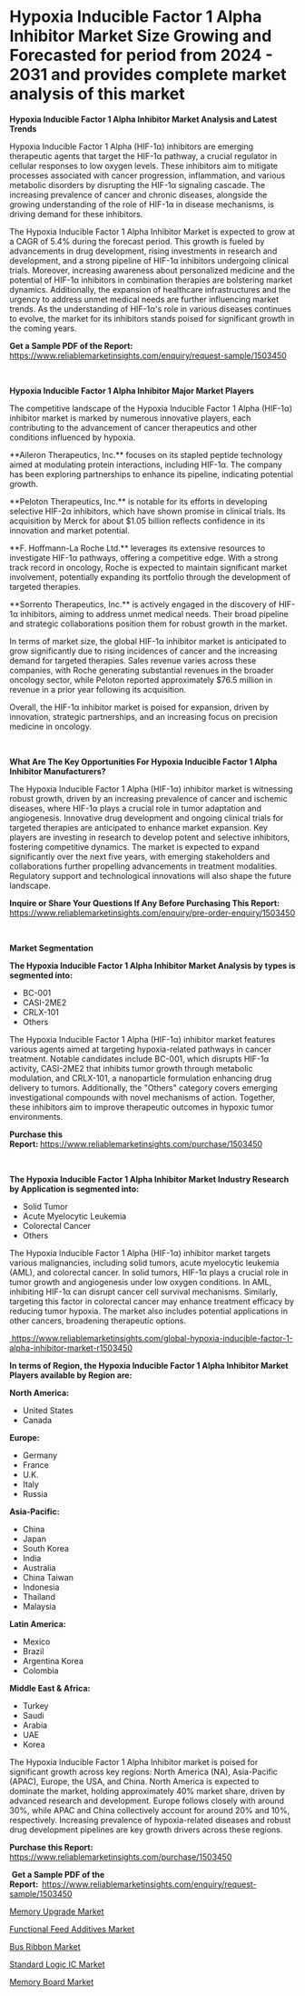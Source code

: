 <p><h1>Hypoxia Inducible Factor 1 Alpha Inhibitor Market Size Growing and Forecasted for period from 2024 - 2031 and provides complete market analysis of this market</h1></p><p><strong>Hypoxia Inducible Factor 1 Alpha Inhibitor Market Analysis and Latest Trends</strong></p>
<p><p>Hypoxia Inducible Factor 1 Alpha (HIF-1α) inhibitors are emerging therapeutic agents that target the HIF-1α pathway, a crucial regulator in cellular responses to low oxygen levels. These inhibitors aim to mitigate processes associated with cancer progression, inflammation, and various metabolic disorders by disrupting the HIF-1α signaling cascade. The increasing prevalence of cancer and chronic diseases, alongside the growing understanding of the role of HIF-1α in disease mechanisms, is driving demand for these inhibitors.</p><p>The Hypoxia Inducible Factor 1 Alpha Inhibitor Market is expected to grow at a CAGR of 5.4% during the forecast period. This growth is fueled by advancements in drug development, rising investments in research and development, and a strong pipeline of HIF-1α inhibitors undergoing clinical trials. Moreover, increasing awareness about personalized medicine and the potential of HIF-1α inhibitors in combination therapies are bolstering market dynamics. Additionally, the expansion of healthcare infrastructures and the urgency to address unmet medical needs are further influencing market trends. As the understanding of HIF-1α's role in various diseases continues to evolve, the market for its inhibitors stands poised for significant growth in the coming years.</p></p>
<p><strong>Get a Sample PDF of the Report:&nbsp;</strong> <a href="https://www.reliablemarketinsights.com/enquiry/request-sample/1503450?utm_campaign=2010&utm_medium=2&utm_source=Github&utm_content=ia&utm_term=27122024&utm_id=hypoxia-inducible-factor-1-alpha-inhibitor">https://www.reliablemarketinsights.com/enquiry/request-sample/1503450</a></p>
<p>&nbsp;</p>
<p><strong>Hypoxia Inducible Factor 1 Alpha Inhibitor Major Market Players</strong></p>
<p><p>The competitive landscape of the Hypoxia Inducible Factor 1 Alpha (HIF-1α) inhibitor market is marked by numerous innovative players, each contributing to the advancement of cancer therapeutics and other conditions influenced by hypoxia.</p><p>**Aileron Therapeutics, Inc.** focuses on its stapled peptide technology aimed at modulating protein interactions, including HIF-1α. The company has been exploring partnerships to enhance its pipeline, indicating potential growth.</p><p>**Peloton Therapeutics, Inc.** is notable for its efforts in developing selective HIF-2α inhibitors, which have shown promise in clinical trials. Its acquisition by Merck for about $1.05 billion reflects confidence in its innovation and market potential.</p><p>**F. Hoffmann-La Roche Ltd.** leverages its extensive resources to investigate HIF-1α pathways, offering a competitive edge. With a strong track record in oncology, Roche is expected to maintain significant market involvement, potentially expanding its portfolio through the development of targeted therapies.</p><p>**Sorrento Therapeutics, Inc.** is actively engaged in the discovery of HIF-1α inhibitors, aiming to address unmet medical needs. Their broad pipeline and strategic collaborations position them for robust growth in the market.</p><p>In terms of market size, the global HIF-1α inhibitor market is anticipated to grow significantly due to rising incidences of cancer and the increasing demand for targeted therapies. Sales revenue varies across these companies, with Roche generating substantial revenues in the broader oncology sector, while Peloton reported approximately $76.5 million in revenue in a prior year following its acquisition.</p><p>Overall, the HIF-1α inhibitor market is poised for expansion, driven by innovation, strategic partnerships, and an increasing focus on precision medicine in oncology.</p></p>
<p>&nbsp;</p>
<p><strong>What Are The Key Opportunities For Hypoxia Inducible Factor 1 Alpha Inhibitor Manufacturers?</strong></p>
<p><p>The Hypoxia Inducible Factor 1 Alpha (HIF-1α) inhibitor market is witnessing robust growth, driven by an increasing prevalence of cancer and ischemic diseases, where HIF-1α plays a crucial role in tumor adaptation and angiogenesis. Innovative drug development and ongoing clinical trials for targeted therapies are anticipated to enhance market expansion. Key players are investing in research to develop potent and selective inhibitors, fostering competitive dynamics. The market is expected to expand significantly over the next five years, with emerging stakeholders and collaborations further propelling advancements in treatment modalities. Regulatory support and technological innovations will also shape the future landscape.</p></p>
<p><strong>Inquire or Share Your Questions If Any Before Purchasing This Report:</strong> <a href="https://www.reliablemarketinsights.com/enquiry/pre-order-enquiry/1503450?utm_campaign=2010&utm_medium=2&utm_source=Github&utm_content=ia&utm_term=27122024&utm_id=hypoxia-inducible-factor-1-alpha-inhibitor">https://www.reliablemarketinsights.com/enquiry/pre-order-enquiry/1503450</a></p>
<p>&nbsp;</p>
<p><strong>Market Segmentation</strong></p>
<p><strong>The Hypoxia Inducible Factor 1 Alpha Inhibitor Market Analysis by types is segmented into:</strong></p>
<p><ul><li>BC-001</li><li>CASI-2ME2</li><li>CRLX-101</li><li>Others</li></ul></p>
<p><p>The Hypoxia Inducible Factor 1 Alpha (HIF-1α) inhibitor market features various agents aimed at targeting hypoxia-related pathways in cancer treatment. Notable candidates include BC-001, which disrupts HIF-1α activity, CASI-2ME2 that inhibits tumor growth through metabolic modulation, and CRLX-101, a nanoparticle formulation enhancing drug delivery to tumors. Additionally, the "Others" category covers emerging investigational compounds with novel mechanisms of action. Together, these inhibitors aim to improve therapeutic outcomes in hypoxic tumor environments.</p></p>
<p><strong>Purchase this Report:&nbsp;</strong><a href="https://www.reliablemarketinsights.com/purchase/1503450?utm_campaign=2010&utm_medium=2&utm_source=Github&utm_content=ia&utm_term=27122024&utm_id=hypoxia-inducible-factor-1-alpha-inhibitor">https://www.reliablemarketinsights.com/purchase/1503450</a></p>
<p>&nbsp;</p>
<p><strong>The Hypoxia Inducible Factor 1 Alpha Inhibitor Market Industry Research by Application is segmented into:</strong></p>
<p><ul><li>Solid Tumor</li><li>Acute Myelocytic Leukemia</li><li>Colorectal Cancer</li><li>Others</li></ul></p>
<p><p>The Hypoxia Inducible Factor 1 Alpha (HIF-1α) inhibitor market targets various malignancies, including solid tumors, acute myelocytic leukemia (AML), and colorectal cancer. In solid tumors, HIF-1α plays a crucial role in tumor growth and angiogenesis under low oxygen conditions. In AML, inhibiting HIF-1α can disrupt cancer cell survival mechanisms. Similarly, targeting this factor in colorectal cancer may enhance treatment efficacy by reducing tumor hypoxia. The market also includes potential applications in other cancers, broadening therapeutic options.</p></p>
<p><a href="https://www.reliablemarketinsights.com/global-hypoxia-inducible-factor-1-alpha-inhibitor-market-r1503450?utm_campaign=2010&utm_medium=2&utm_source=Github&utm_content=ia&utm_term=27122024&utm_id=hypoxia-inducible-factor-1-alpha-inhibitor">&nbsp;https://www.reliablemarketinsights.com/global-hypoxia-inducible-factor-1-alpha-inhibitor-market-r1503450</a></p>
<p><strong>In terms of Region, the Hypoxia Inducible Factor 1 Alpha Inhibitor Market Players available by Region are:</strong></p>
<p>
    <p> <strong> North America: </strong>
        <ul>
            <li>United States</li>
            <li>Canada</li>
        </ul>
        </p> 
    <p> <strong> Europe: </strong>
        <ul>
            <li>Germany</li>
            <li>France</li>
            <li>U.K.</li>
            <li>Italy</li>
            <li>Russia</li>
        </ul>
        </p> 
    <p> <strong> Asia-Pacific: </strong>
        <ul>
            <li>China</li>
            <li>Japan</li>
            <li>South Korea</li>
            <li>India</li>
            <li>Australia</li>
            <li>China Taiwan</li>
            <li>Indonesia</li>
            <li>Thailand</li>
            <li>Malaysia</li>
        </ul>
        </p> 
    <p> <strong> Latin America: </strong>
        <ul>
            <li>Mexico</li>
            <li>Brazil</li>
            <li>Argentina Korea</li>
            <li>Colombia</li>
        </ul>
        </p> 
    <p> <strong> Middle East & Africa: </strong>
        <ul>
            <li>Turkey</li>
            <li>Saudi</li>
            <li>Arabia</li>
            <li>UAE</li>
            <li>Korea</li>
        </ul>
    </p>
    </p>
<p><p>The Hypoxia Inducible Factor 1 Alpha Inhibitor market is poised for significant growth across key regions: North America (NA), Asia-Pacific (APAC), Europe, the USA, and China. North America is expected to dominate the market, holding approximately 40% market share, driven by advanced research and development. Europe follows closely with around 30%, while APAC and China collectively account for around 20% and 10%, respectively. Increasing prevalence of hypoxia-related diseases and robust drug development pipelines are key growth drivers across these regions.</p></p>
<p><strong>Purchase this Report: </strong><a href="https://www.reliablemarketinsights.com/purchase/1503450?utm_campaign=2010&utm_medium=2&utm_source=Github&utm_content=ia&utm_term=27122024&utm_id=hypoxia-inducible-factor-1-alpha-inhibitor">https://www.reliablemarketinsights.com/purchase/1503450</a></p>
<p>&nbsp;<strong>Get a Sample PDF of the Report:&nbsp;&nbsp;</strong><a href="https://www.reliablemarketinsights.com/enquiry/request-sample/1503450?utm_campaign=2010&utm_medium=2&utm_source=Github&utm_content=ia&utm_term=27122024&utm_id=hypoxia-inducible-factor-1-alpha-inhibitor">https://www.reliablemarketinsights.com/enquiry/request-sample/1503450</a></p>
<p><strong></strong></p>
<p><p><a href="https://www.linkedin.com/pulse/memory-upgrade-market-size-forecast-2024-2031-cagr-8-insights-8eo2f?utm_campaign=2010&utm_medium=2&utm_source=Github&utm_content=ia&utm_term=27122024&utm_id=hypoxia-inducible-factor-1-alpha-inhibitor">Memory Upgrade Market</a></p><p><a href="https://www.linkedin.com/pulse/f-my-mkt-intel-xkfif?utm_campaign=2010&utm_medium=2&utm_source=Github&utm_content=ia&utm_term=27122024&utm_id=hypoxia-inducible-factor-1-alpha-inhibitor">Functional Feed Additives Market</a></p><p><a href="https://www.linkedin.com/pulse/global-bus-ribbon-market-set-grow-despite-change-trends-jpijf?utm_campaign=2010&utm_medium=2&utm_source=Github&utm_content=ia&utm_term=27122024&utm_id=hypoxia-inducible-factor-1-alpha-inhibitor">Bus Ribbon Market</a></p><p><a href="https://www.linkedin.com/pulse/detailed-examination-standard-logic-ic-market-size-share-o5mrf?utm_campaign=2010&utm_medium=2&utm_source=Github&utm_content=ia&utm_term=27122024&utm_id=hypoxia-inducible-factor-1-alpha-inhibitor">Standard Logic IC Market</a></p><p><a href="https://www.linkedin.com/pulse/memory-board-market-insights-revenue-forecast-125-cagr-l8uwf?utm_campaign=2010&utm_medium=2&utm_source=Github&utm_content=ia&utm_term=27122024&utm_id=hypoxia-inducible-factor-1-alpha-inhibitor">Memory Board Market</a></p></p>